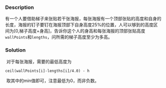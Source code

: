 ### Description

​	有一个人要借助梯子来张贴若干张海报，每张海报有一个顶部张贴的高度和自身的长度，海报的钉子要钉在海报顶部下自身高度25%的位置，人可以够到的高度区间为[0,梯子高度+身高]，告诉你这个人的身高和每张海报的顶部张贴高度`wallPoints`和`lengths`，问所需的梯子高度至少为多高。



### Solution



​	对于每张海报，需要的最低高度为

    ceil(wallPoints[i]-lengths[i]/4.0) - h

​	取其中的min值即可，注意最低为0，而非负数。
